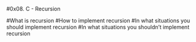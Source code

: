 #0x08. C - Recursion


#What is recursion
#How to implement recursion
#In what situations you should implement recursion
#In what situations you shouldn’t implement recursion
